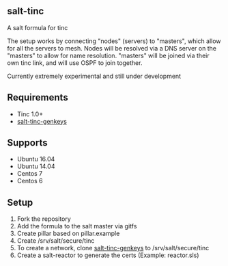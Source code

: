 ## salt-tinc
A salt formula for tinc

The setup works by connecting "nodes" (servers) to "masters", which allow for all the servers to mesh. Nodes will be resolved via a DNS server on the "masters" to allow for name resolution. "masters" will be joined via their own tinc link, and will use OSPF to join together.

Currently extremely experimental and still under development

## Requirements
- Tinc 1.0+
- [salt-tinc-genkeys](https://github.com/ALinuxNinja/salt-tinc-genkeys)

## Supports
- Ubuntu 16.04
- Ubuntu 14.04
- Centos 7
- Centos 6

## Setup
1. Fork the repository
2. Add the formula to the salt master via gitfs
3. Create pillar based on pillar.example
4. Create /srv/salt/secure/tinc
5. To create a network, clone [salt-tinc-genkeys](https://github.com/ALinuxNinja/salt-tinc-genkeys) to /srv/salt/secure/tinc
6. Create a salt-reactor to generate the certs (Example: reactor.sls)
